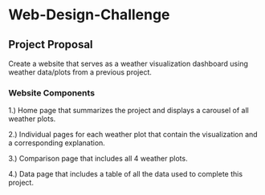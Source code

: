 # Web-Design-Challenge

## Project Proposal
Create a website that serves as a weather visualization dashboard using weather data/plots from a previous project.

### Website Components

1.) Home page that summarizes the project and displays a carousel of all weather plots.

2.) Individual pages for each weather plot that contain the visualization and a corresponding explanation.

3.) Comparison page that includes all 4 weather plots. 

4.) Data page that includes a table of all the data used to complete this project. 
